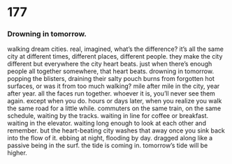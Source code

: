 # 177

### Drowning in tomorrow.

walking dream cities. real, imagined, what’s the difference? it’s all the same city at different times, different places, different people. they make the city different but everywhere the city heart beats. just when there’s enough people all together somewhere, that heart beats. drowning in tomorrow. popping the blisters, draining their salty pouch burns from forgotten hot surfaces, or was it from too much walking? mile after mile in the city, year after year. all the faces run together. whoever it is, you’ll never see them again. except when you do. hours or days later, when you realize you walk the same road for a little while. commuters on the same train, on the same schedule, waiting by the tracks. waiting in line for coffee or breakfast. waiting in the elevator. waiting long enough to look at each other and remember. but the heart-beating city washes that away once you sink back into the flow of it. ebbing at night, flooding by day. dragged along like a passive being in the surf. the tide is coming in. tomorrow’s tide will be higher. 